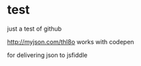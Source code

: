 test
====

just a test of github

http://myjson.com/thl8o
works with codepen

for delivering json to jsfiddle
